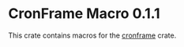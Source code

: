 # CronFrame Macro 0.1.1
This crate contains macros for the [cronframe](https://crates.io/crates/cronframe) crate.